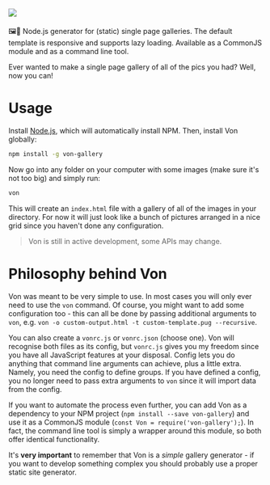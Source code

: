 # ![](https://s3-eu-central-1.amazonaws.com/foxypanda-ghost/2017/11/von-small.png)

🖼️🤔 Node.js generator for (static) single page galleries. The default template is responsive and supports lazy loading.
Available as a CommonJS module and as a command line tool.

Ever wanted to make a single page gallery of all of the pics you had? Well, now you can!

# Usage

Install [Node.js](https://nodejs.org/en/), which will automatically install NPM. Then, install Von globally:

```bash
npm install -g von-gallery
```

Now go into any folder on your computer with some images (make sure it's not too big) and simply run:

```bash
von
```

This will create an `index.html` file with a gallery of all of the images in your directory. For now it will just look
like a bunch of pictures arranged in a nice grid since you haven't done any configuration. 

> Von is still in active development, some APIs may change.

# Philosophy behind Von

Von was meant to be very simple to use. In most cases you will only ever need to use the `von` command. Of course, you
might want to add some configuration too - this can all be done by passing additional arguments to `von`, e.g.
`von -o custom-output.html -t custom-template.pug --recursive`.

You can also create a `vonrc.js` or `vonrc.json` (choose one). Von will recognise both files as its config, but
`vonrc.js` gives you my freedom since you have all JavaScript features at your disposal. Config lets you do anything
that command line arguments can achieve, plus a little extra. Namely, you need the config to define groups. If you
have defined a config, you no longer need to pass extra arguments to `von` since it will import data from the config. 

If you want to automate the process even further, you can add Von as a dependency to your NPM project
(`npm install --save von-gallery`) and use it as a CommonJS module (`const Von = require('von-gallery');`). In fact,
the command line tool is simply a wrapper around this module, so both offer identical functionality.

It's **very important** to remember that Von is a *simple* gallery generator - if you want to develop something complex
you should probably use a proper static site generator. 
